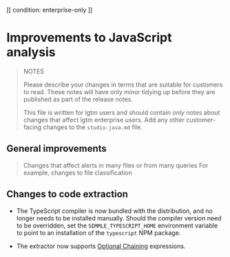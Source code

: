 [[ condition: enterprise-only ]]

# Improvements to JavaScript analysis

> NOTES
>
> Please describe your changes in terms that are suitable for
> customers to read. These notes will have only minor tidying up
> before they are published as part of the release notes.
>
> This file is written for lgtm users and should contain *only*
> notes about changes that affect lgtm enterprise users. Add
> any other customer-facing changes to the `studio-java.md`
> file.
>

## General improvements

> Changes that affect alerts in many files or from many queries
> For example, changes to file classification

## Changes to code extraction

* The TypeScript compiler is now bundled with the distribution, and no longer needs to be installed manually.
  Should the compiler version need to be overridden, set the `SEMMLE_TYPESCRIPT_HOME` environment variable to
  point to an installation of the `typescript` NPM package.

* The extractor now supports [Optional Chaining](https://github.com/tc39/proposal-optional-chaining) expressions.
